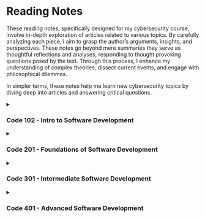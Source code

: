 # Reading Notes
These reading notes, specifically designed for my cybersecurity course, involve in-depth exploration of articles related to various topics. By carefully analyzing each piece, I aim to grasp the author’s arguments, insights, and perspectives. These notes go beyond mere summaries they serve as thoughtful reflections and analyses, responding to thought provoking questions posed by the text. Through this process, I enhance my understanding of complex theories, dissect current events, and engage with philosophical dilemmas.

In simpler terms, these notes help me learn new cybersecurity topics by diving deep into articles and answering critical questions.

<details><summary><h3>Code 102 - Intro to Software Development</h3></summary>
<oi>
  <li><a href="/ops-102/What is a Computer.md">What is a Computer?</a></li>
  <li><a href="/ops-102/Build a Computer.md">Build a Computer</a></li>
  <li><a href="/ops-102/Startup Sequences and BIOS.md">Startup Sequences and BIOS</a></li>
  <li><a href="/ops-102/Installing Ubuntu Linux.md">Installing Ubuntu Linux</a></li>
  <li><a href="/ops-102/Installing Virtualbox with Linux Terminal.md">Installing Virtualbox with Linux Terminal</a></li>
  <li><a href="/ops-102/SOHO Networking.md">SOHO Networking</a></li>
  <li><a href="/ops-102/Network Connectivity.md">Network Connectivity</a></li>
  <li><a href="/ops-102/Virtualization of Windows OS.md">Virtualization of Windows OS</a></li>
  <li><a href="/ops-102/Command Line Interface.md">Command Line Interface</a></li>
  </oi>
  </details>
  
<details><summary><h3>Code 201 - Foundations of Software Development</h3></summary>
<oi>
  <li><a href="/ops-201/Backup Your System.md">Backup Your System</a></li>
  <li><a href="/ops-201/Dev Tools.md">Dev Tools</a></li>
  <li><a href="/ops-201/Issue tracking system.md">Issue tracking system</a></li>
  <li><a href="/ops-201/Troubleshooting Techniques.md">Troubleshooting Techniques</a></li>
  <li><a href="/ops-201/Windows Command Line Tools.md">Windows Command Line Tools</a></li>
  <li><a href="/ops-201/Windows Security Center.md">Windows Security Center</a></li>
  <li><a href="/ops-201/OS Upgrade and Remote Access.md">OS Upgrade and Remote Access</a></li>
  <li><a href="/ops-201/System Log Analysis, Registry, Control Panel.md">System Log Analysis, Registry, Control Panel</a></li>
  <li><a href="/ops-201/Workstation Deployment SOP.md">Workstation Deployment SOP</a></li>
  <li><a href="/ops-201/Imaging, Backup, and Recovery.md">Imaging, Backup, and Recovery</a></li>
  <li><a href="/ops-201/Data Restoration, Startup Repair, and Secure Disposal.md">Data Restoration, Startup Repair, and Secure Disposal</a></li>
  <li><a href="/ops-201/Virtualizing a Router with pfSense.md">Virtualizing a Router with pfSense</a></li>
  <li><a href="/ops-201/Cloud Virtualization with AWS.md">Cloud Virtualization with AWS</a></li>
  <li><a href="/ops-201/Malware Remediation Tools and Techniques.md">Malware Remediation Tools and Techniques</a></li>
  <li><a href="/ops-201/Psychological Safety.md">Psychological Safety</a></li>
  <li><a href="/ops-201/prompt-engineering.md">Prompt Engineering</a></li>
  </oi>
  </details>
</details>

<details><summary><h3>Code 301 - Intermediate Software Development</h3></summary>
<oi>
  <li><a href="/ops-301/Network Traffic Analysis with Wireshark.md">Network Traffic Analysis with Wireshark</a></li>
  <li><a href="/ops-301/Network scanning with NMAP.md">Network scanning with NMAP</a></li>
  <li><a href="/ops-301/Network Segmentation.md">Network Segmentation</a></li>
  <li><a href="/ops-301/Routing.md">Routing</a></li>
  <li><a href="/ops-301/VPN Tunnel.md">VPN Tunnel</a></li>
  <li><a href="/ops-301/Network Address Translation.md">Network Address Translation</a></li>
  <li><a href="/ops-301/Web Server Deployment.md">Web Server Deployment</a></li>
  <li><a href="/ops-301/RADIUS Authentication.md">RADIUS Authentication</a></li>
  <li><a href="/ops-301/Traffic Mirroring.md">Traffic Mirroring</a></li>
  <li><a href="/ops-301/VPC.md">VPC</a></li>
  <li><a href="/ops-301/Windows Server.md">Windows Server</a></li>
  <li><a href="/ops-301/Domain Controller.md">Domain Controller</a></li>
  <li><a href="/ops-301/Active Directory.md">Active Directory</a></li>
  <li><a href="/ops-301/Group Policy.md">Group Policy</a></li>
  <li><a href="/ops-301/Diversity & Inclusion in the Tech Industry.md">Diversity & Inclusion in the Tech Industry</a></li>
  </oi>
  </details>
</details> 

<details><summary><h3>Code 401 - Advanced Software Development</h3></summary>
<oi>
  <li><a href="/ops-401/Prep: Practice in the Terminal.md">Practice in the Terminal</a></li>
  <li><a href="/ops-401/lab02.md">Lab 02</a></li>
  <li><a href="/ops-401/lab03.md">Lab 03</a></li>
  <li><a href="/ops-401/lab04.md">Lab 04</a></li>
  <li><a href="/ops-401/lab05.md">Lab 05</a></li>
  <li><a href="/ops-401/lab06.md">Lab 06</a></li>
  <li><a href="/ops-401/lab07.md">Lab 07</a></li>
  <li><a href="/ops-401/lab08.md">Lab 08</a></li>
  <li><a href="/ops-401/lab09.md">Lab 09</a></li>
  </oi>
  </details>
</details>
